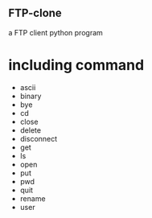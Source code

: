 ## FTP-clone
a FTP client python program 
# including command
- ascii
- binary
- bye
- cd
- close
- delete
- disconnect
- get
- ls
- open
- put
- pwd
- quit
- rename
- user
